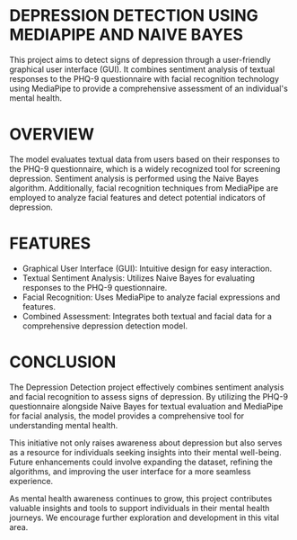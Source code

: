 # DEPRESSION DETECTION USING MEDIAPIPE AND NAIVE BAYES
This project aims to detect signs of depression through a user-friendly graphical user interface (GUI). It combines sentiment analysis of textual responses to the PHQ-9 questionnaire with facial recognition technology using MediaPipe to provide a comprehensive assessment of an individual's mental health.

# OVERVIEW
The model evaluates textual data from users based on their responses to the PHQ-9 questionnaire, which is a widely recognized tool for screening depression. Sentiment analysis is performed using the Naive Bayes algorithm. Additionally, facial recognition techniques from MediaPipe are employed to analyze facial features and detect potential indicators of depression.

# FEATURES
* Graphical User Interface (GUI): Intuitive design for easy interaction.
* Textual Sentiment Analysis: Utilizes Naive Bayes for evaluating responses to the PHQ-9 questionnaire.
* Facial Recognition: Uses MediaPipe to analyze facial expressions and features.
* Combined Assessment: Integrates both textual and facial data for a comprehensive depression detection model.

# CONCLUSION


The Depression Detection project effectively combines sentiment analysis and facial recognition to assess signs of depression. By utilizing the PHQ-9 questionnaire alongside Naive Bayes for textual evaluation and MediaPipe for facial analysis, the model provides a comprehensive tool for understanding mental health.

This initiative not only raises awareness about depression but also serves as a resource for individuals seeking insights into their mental well-being. Future enhancements could involve expanding the dataset, refining the algorithms, and improving the user interface for a more seamless experience.

As mental health awareness continues to grow, this project contributes valuable insights and tools to support individuals in their mental health journeys. We encourage further exploration and development in this vital area.



